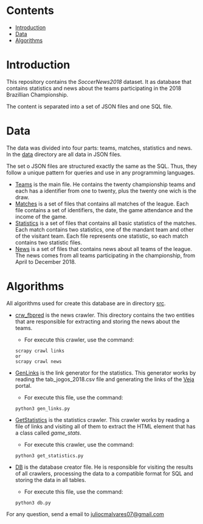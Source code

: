 # Contents

- [Introduction](#introduction)
- [Data](#data)
- [Algorithms](#algorithms)

# Introduction
This repository contains the _SoccerNews2018_ dataset. It as database that contains statistics and news about the teams participating in the 2018 Brazillian Championship.

The content is separated into a set of JSON files and one SQL file.

# Data
The data was divided into four parts: teams, matches, statistics and news.
In the [data](https://github.com/soccerpredict/TeamNews/tree/master/data) directory are all data in JSON files.

The set o JSON files are structured exactly the same as the SQL. Thus, they follow a unique pattern for queries and use in any programming languages.

- [Teams](https://github.com/soccerpredict/TeamNews/blob/master/data/teams.json) is the main file. He contains the twenty championship teams and each has a identifier from one to twenty, plus the twenty one wich is the draw.
- [Matches](https://github.com/soccerpredict/TeamNews/tree/master/data/matches) is a set of files that contains all matches of the league. Each file contains a set of identifiers, the date, the game attendance and the income of the game.
- [Statistics](https://github.com/soccerpredict/TeamNews/tree/master/data/statistics) is a set of files that contains all basic statistics of the matches. Each match contains two statistics, one of the mandant team and other of the visitant team. Each file represents one statistic, so each match contains two statistic files.
- [News](https://github.com/soccerpredict/TeamNews/tree/master/data/news) is a set of files that contains news about all teams of the league. The news comes from all teams participating in the championship, from April to December 2018.
  
# Algorithms

All algorithms used for create this database are in directory [src](https://github.com/soccerpredict/TeamNews/tree/master/src).

- [crw_fbpred](https://github.com/soccerpredict/TeamNews/tree/master/src/crw_fbpred) is the news crawler. This directory contains the two entities that are responsible for extracting and storing the news about the teams.
  - For execute this crawler, use the command:
  ```
  scrapy crawl links
  or
  scrapy crawl news
  ```

- [GenLinks](https://github.com/soccerpredict/TeamNews/blob/master/src/gen_links.py) is the link generator for the statistics. This generator works by reading the tab_jogos_2018.csv file and generating the links of the [Veja](https://veja.abril.com.br/) portal.
  - For execute this file, use the command:
  ```
  python3 gen_links.py
  ```

- [GetStatistics](https://github.com/soccerpredict/TeamNews/blob/master/src/get_statistics.py) is the statistics crawler. This crawler works by reading a file of links and visiting all of them to extract the HTML element that has a class called _game_stats_.
  - For execute this crawler, use the command:
  ```
  python3 get_statistics.py
  ```

- [DB](https://github.com/soccerpredict/TeamNews/blob/master/src/db.py) is the database creator file. He is responsible for visiting the results of all crawlers, processing the data to a compatible format for SQL and storing the data in all tables.
  - For execute this file, use the command:
  ```
  python3 db.py
  ```
  
For any question, send a email to juliocmalvares07@gmail.com
